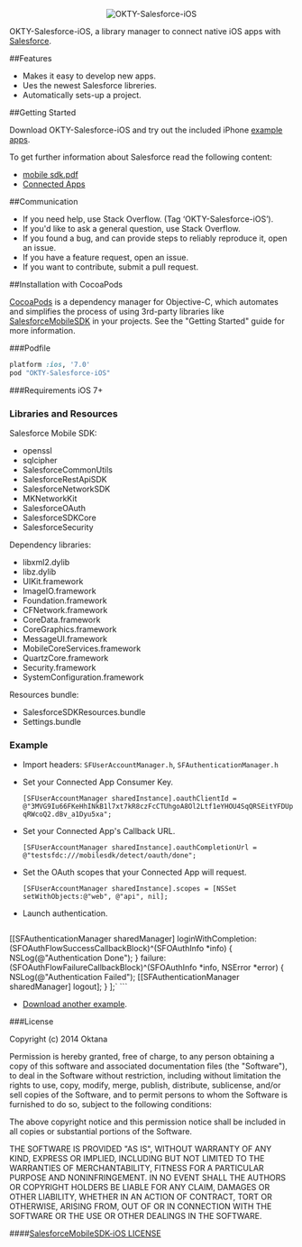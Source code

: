 <p align="center" >
  <img src="http://www.oktana.io/drive/okty-salesforce-ios.png" alt="OKTY-Salesforce-iOS" title="OKTY-Salesforce-iOS">
</p>

OKTY-Salesforce-iOS, a library manager to connect native iOS apps with [Salesforce](https://www.salesforce.com).


##Features
- Makes it easy to develop new apps.
- Ues the newest Salesforce libreries.
- Automatically sets-up a project.

##Getting Started

Download OKTY-Salesforce-iOS and try out the included iPhone [example apps](https://github.com/Oktana/OKTY-Salesforce-iOS/tree/master/ExampleOktyPod).

To get further information about Salesforce read the following content: 
- [mobile sdk.pdf](https://raw.githubusercontent.com/forcedotcom/SalesforceMobileSDK-Shared/master/doc/mobile_sdk.pdf) 
- [Connected Apps](https://developer.salesforce.com/page/Connected_Apps)

##Communication

- If you need help, use Stack Overflow. (Tag ‘OKTY-Salesforce-iOS’).
- If you'd like to ask a general question, use Stack Overflow.
- If you found a bug, and can provide steps to reliably reproduce it, open an issue.
- If you have a feature request, open an issue.
- If you want to contribute, submit a pull request.

##Installation with CocoaPods

[CocoaPods](http://cocoapods.org/) is a dependency manager for Objective-C, which automates and simplifies the process of using 3rd-party libraries like [SalesforceMobileSDK](https://github.com/forcedotcom/SalesforceMobileSDK-iOS-Distribution) in your projects. See the "Getting Started" guide for more information.

###Podfile
```ruby
platform :ios, '7.0'
pod "OKTY-Salesforce-iOS"
```

###Requirements
iOS 7+

### Libraries and Resources

Salesforce Mobile SDK:
- openssl 
- sqlcipher 
- SalesforceCommonUtils 
- SalesforceRestApiSDK
- SalesforceNetworkSDK 
- MKNetworkKit
- SalesforceOAuth
- SalesforceSDKCore
- SalesforceSecurity

Dependency libraries:
- libxml2.dylib
- libz.dylib
- UIKit.framework
- ImageIO.framework
- Foundation.framework
- CFNetwork.framework
- CoreData.framework
- CoreGraphics.framework
- MessageUI.framework
- MobileCoreServices.framework
- QuartzCore.framework
- Security.framework
- SystemConfiguration.framework

Resources bundle:
- SalesforceSDKResources.bundle
- Settings.bundle

### Example

- Import headers: `SFUserAccountManager.h`, `SFAuthenticationManager.h`

- Set your Connected App Consumer Key.

    `[SFUserAccountManager sharedInstance].oauthClientId = @"3MVG9Iu66FKeHhINkB1l7xt7kR8czFcCTUhgoA8Ol2Ltf1eYHOU4SqQRSEitYFDUpqRWcoQ2.dBv_a1Dyu5xa";`

- Set your Connected App's Callback URL.

    `[SFUserAccountManager sharedInstance].oauthCompletionUrl = @"testsfdc:///mobilesdk/detect/oauth/done";`

- Set the OAuth scopes that your Connected App will request.

    `[SFUserAccountManager sharedInstance].scopes = [NSSet setWithObjects:@"web", @"api", nil];`

- Launch authentication.

    ```
[[SFAuthenticationManager sharedManager]
    loginWithCompletion:(SFOAuthFlowSuccessCallbackBlock)^(SFOAuthInfo *info) {
        NSLog(@"Authentication Done");
    }
    failure:(SFOAuthFlowFailureCallbackBlock)^(SFOAuthInfo *info, NSError *error) {
        NSLog(@"Authentication Failed");
       [[SFAuthenticationManager sharedManager] logout];
    }
];`
    ```
- [Download another example](https://github.com/Oktana/OKTY-Salesforce-iOS/tree/master/ExampleOktyPod).

###License

Copyright (c) 2014 Oktana

Permission is hereby granted, free of charge, to any person obtaining a 
copy of this software and associated documentation files (the "Software"), 
to deal in the Software without restriction, including without limitation
the rights to use, copy, modify, merge, publish, distribute, sublicense, 
and/or sell copies of the Software, and to permit persons to whom the 
Software is furnished to do so, subject to the following conditions:


The above copyright notice and this permission notice shall be included 
in all copies or substantial portions of the Software.


THE SOFTWARE IS PROVIDED "AS IS", WITHOUT WARRANTY OF ANY KIND, EXPRESS 
OR IMPLIED, INCLUDING BUT NOT LIMITED TO THE WARRANTIES OF MERCHANTABILITY, 
FITNESS FOR A PARTICULAR PURPOSE AND NONINFRINGEMENT. IN NO EVENT SHALL THE 
AUTHORS OR COPYRIGHT HOLDERS BE LIABLE FOR ANY CLAIM, DAMAGES OR OTHER 
LIABILITY, WHETHER IN AN ACTION OF CONTRACT, TORT OR OTHERWISE, ARISING FROM, 
OUT OF OR IN CONNECTION WITH THE SOFTWARE OR THE USE OR OTHER DEALINGS IN 
THE SOFTWARE.


####[SalesforceMobileSDK-iOS LICENSE](https://github.com/forcedotcom/SalesforceMobileSDK-iOS/blob/master/LICENSE.md)

